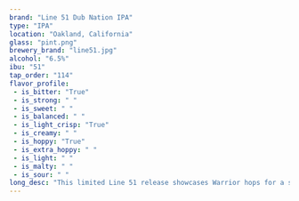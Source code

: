 ```yaml
---
brand: "Line 51 Dub Nation IPA"
type: "IPA"
location: "Oakland, California"
glass: "pint.png"
brewery_brand: "line51.jpg"
alcohol: "6.5%"
ibu: "51"
tap_order: "114"
flavor_profile:
 - is_bitter: "True"
 - is_strong: " "
 - is_sweet: " "
 - is_balanced: " "
 - is_light_crisp: "True"
 - is_creamy: " "
 - is_hoppy: "True"
 - is_extra_hoppy: " "
 - is_light: " "
 - is_malty: " "
 - is_sour: " "
long_desc: "This limited Line 51 release showcases Warrior hops for a strong bitterness that leaves your palate winning. The combination of  Mosaic and Galaxy hops, on top of a this light bodied example, give Dubnation IPA the perfect splash of aroma and flavor. Go Warriors!!"
---
```

